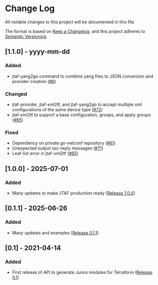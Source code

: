 
# Change Log
All notable changes to this project will be documented in this file.
 
The format is based on [Keep a Changelog](http://keepachangelog.com/),
and this project adheres to [Semantic Versioning](https://semver.org/spec/v2.0.0.html).

## [1.1.0] - yyyy-mm-dd
 
### Added
- jtaf-yang2go command to combine yang files to JSON conversion and provider creation ([#6](https://github.com/Juniper/junos-terraform/issues/6))

### Changed
- jtaf-provider, jtaf-xml2tf, and jtaf-yang2go to accept multiple xml configurations of the same device type ([#72](https://github.com/Juniper/junos-terraform/issues/72))
- jtaf-xml2tf to support a base configuration, groups, and apply groups ([#65](https://github.com/Juniper/junos-terraform/issues/65))
 
### Fixed
- Dependency on private go-netconf repository ([#61](https://github.com/Juniper/junos-terraform/issues/61))
- Unexpected output rpc-reply messages ([#71](https://github.com/Juniper/junos-terraform/issues/71))
- Leaf-list error in jtaf-xml2tf ([#65](https://github.com/Juniper/junos-terraform/issues/65))
 
## [1.0.0] - 2025-07-01

### Added
- Many updates to make JTAF production ready ([Release 1.0.0](https://github.com/Juniper/junos-terraform/releases/tag/1.0.0))

## [0.1.1] - 2025-06-26

### Added
- Many updates and examples ([Release 0.1.1](https://github.com/Juniper/junos-terraform/releases/tag/0.1.1))

## [0.1] - 2021-04-14

### Added
- First release of API to generate Junos modules for Terraform ([Release 0.1](https://github.com/Juniper/junos-terraform/releases/tag/0.1))
 